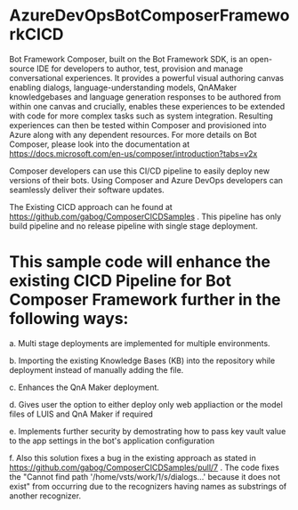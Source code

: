 # AzureDevOpsBotComposerFrameworkCICD

Bot Framework Composer, built on the Bot Framework SDK, is an open-source IDE for developers to author, test, provision and manage conversational experiences. 
It provides a powerful visual authoring canvas enabling dialogs, language-understanding models, QnAMaker knowledgebases and language generation responses to be authored from within one canvas and crucially, enables these experiences to be extended with code for more complex tasks such as system integration. Resulting experiences can then be tested within Composer and provisioned into Azure along with any dependent resources. For more details on Bot Composer, please look into the documentation at https://docs.microsoft.com/en-us/composer/introduction?tabs=v2x 

Composer developers can use this CI/CD pipeline to easily deploy new versions of their bots. Using Composer and Azure DevOps developers can seamlessly deliver their software updates.

The Existing CICD approach can he found at https://github.com/gabog/ComposerCICDSamples . This pipeline has only build pipeline and no release pipeline with single stage deployment. 

# This sample code will enhance the existing CICD Pipeline for Bot Composer Framework further in the following ways: 
  
  a. Multi stage deployments are implemented for multiple environments.  
  
  b. Importing the existing Knowledge Bases (KB) into the repository while deployment instead of manually adding the file. 
  
  c. Enhances the QnA Maker deployment. 
  
  d. Gives user the option to either deploy only web appliaction or the model files of LUIS and QnA Maker if required 
  
  e. Implements further security by demostrating how to pass key vault value to the app settings in the bot's application configuration 
  
  f. Also this solution fixes a bug in the existing approach as stated in https://github.com/gabog/ComposerCICDSamples/pull/7 . The code fixes the "Cannot find path
    '/home/vsts/work/1/s/dialogs...' because it does not exist" from occurring due to the recognizers having names as substrings of another recognizer.
